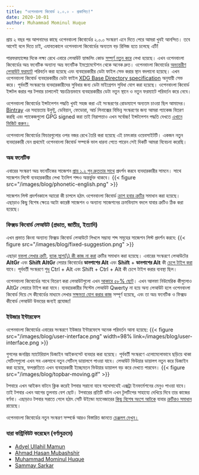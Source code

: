 ```yaml
---
title: "ওপেনবাংলা কিবোর্ড ২.০.০ - প্রকাশিত!"
date: 2020-10-01
author: Muhammad Mominul Huque
---
```


প্রায় ২ বছর পর আপনাদের কাছে ওপেনবাংলা কিবোর্ডের ২.০.০ সংস্করণ এনে দিতে পেরে আমরা খুবই আনন্দিত। তবে আগেই বলে দিতে চাই, এযাবতকালে ওপেনবাংলা কিবোর্ডের অন্যতম বড় রিলিজ হতে চলেছে এটি!
<!--more-->

পারফরম্যান্সের দিকে লক্ষ্য রেখে এবারে লেআউট হ্যান্ডলিং কোড [সম্পূর্ণ নতুন করে][107] লেখা হয়েছে। এখন ওপেনবাংলা কিবোর্ডের অভ্র ফনেটিক অন্যান্য অভ্র ফনেটিক ইমপ্লেমেন্টেশন থেকে অনেক দ্রুত। ওপেনবাংলা কিবোর্ডের [অভ্যন্তরীণ লেআউট ফরম্যাট][143] পরিবর্তন করা হয়েছে এবং ব্যবহারকারীর ডেটা ফাইল সেভ করার স্থান বদলানো হয়েছে। এখন ওপেনবাংলা কিবোর্ড ব্যবহারকারীর ডেটা ফাইল [XDG Base Directory specification][xdg] অনুযায়ী সেভ করে। পূর্ববর্তী সংস্করণের ব্যবহারকারীদের সুবিধার জন্য ডেটা মাইগ্রেশন সুবিধা যোগ করা হয়েছে। ওপেনবাংলা কিবোর্ড ইন্সটল করার পর টপবার চালালেই স্বয়ংক্রিয়ভাবে ব্যবহারকারীর ডেটা নতুন স্থানে ও নতুন ফরম্যাটে পরিবর্তন করে নেবে।

ওপেনবাংলা কিবোর্ডের ইন্সটলেশন পদ্ধতি খুবই সহজ করা এই সংস্করণের রোডম্যাপে অন্যতম চাওয়া ছিল আমাদের। [Bintray](https://bintray.com/) এর সহায়তায় উবুন্টু, ডেবিয়ান, ফেডোরা, আর্চ লিনাক্সের বিভিন্ন সংস্করণের জন্য আমরা প্যাকেজ বিতরণ করছি এবং প্যাকেজগুলো GPG signed করা তাই নিরাপত্তাও এখন সর্বোচ্চ! ইন্সটলেশন পদ্ধতি দেখতে [এখানে ভিজিট করুন।](https://openbangla.github.io/install/)

ওপেনবাংলা কিবোর্ডের ফিচারগুলোর ওপর নজর রেখে তৈরি করা হয়েছে এই চমৎকার ওয়েবসাইটটি। একজন নতুন ব্যবহারকারী যেন প্রথমেই ওপেনবাংলা কিবোর্ড সম্পর্কে ভাল ধারনা পেতে পারেন সেই দিকটি আমরা বিবেচনা করেছি।

### অভ্র ফনেটিক
এবারের সংস্করণ অভ্র ফনেটিকের সাজেশন [প্রায় ১.২ গুন দ্রুততার সাথে][3] প্রদর্শন করবে ব্যবহারকারীর সামনে। সাথে সাজেশন লিস্টে ব্যবহারকারীর লেখা ইংলিশ শব্দও অন্তর্ভুক্ত থাকবে।
{{< figure src="/images/blog/phonetic-english.png" >}}

সাজেশন লিস্ট প্রদর্শনকালে অ্যারো কী চাপলে হঠাৎ ওপেনবাংলা কিবোর্ড [ক্রাশ হবার ত্রুটির][123] সমাধান করা হয়েছে। এছাড়াও কিছু বিশেষ ক্ষেত্রে অটো কারেক্ট সাজেশন ও অন্যান্য সাজেশনের ক্রমবিন্যাস বদলে যাবার ত্রুটিও ঠিক করা হয়েছে।
### ফিক্সড কিবোর্ড লেআউট (প্রভাত, জাতীয়, ইত্যাদি)
এখন প্রভাত কিংবা অন্যান্য ফিক্সড কিবোর্ড লেআউটে লিখলে সম্ভাব্য শব্দ সমূহের সাজেশন লিস্ট প্রদর্শন করবে:
{{< figure src="/images/blog/fixed-suggestion.png" >}}

এছাড়া [যফলা লেখার ত্রুটি][117], [ব্যাক স্লাশ(\\) কী কাজ না করা][98] ত্রুটির সমাধান করা হয়েছে।
এবারের সংস্করণে লেআউটের **AltGr** এবং **Shift AltGr** লেয়ার কিবোর্ডের **ডানপাশের Alt** এবং **Shift** + **ডানপাশের Alt** কী [চেপে টাইপ করা][152] যাবে। পূর্ববর্তী সংস্করণে শুধু Ctrl + Alt এবং Shift + Ctrl + Alt কী চেপে টাইপ করার ব্যবস্থা ছিল। 

ওপেনবাংলা কিবোর্ডের সাথে বিতরণ করা লেআউটগুলো এখন [আকারে ৫৮% ছোট][143]। এখন আলফা নিউমেরিক কীগুলোও AltGr লেয়ারে টাইপ করা যাবে। ব্যবহারকারীর সিস্টেম লেআউট Qwerty না হয়ে অন্য লেআউট হলে ওপেনবাংলা কিবোর্ড দিয়ে সে কীবোর্ডের মাধ্যমে লেখার [সক্ষমতা যোগ করার কাজ][143] সম্পূর্ণ হয়েছে, এবং তা অভ্র ফনেটিক ও ফিক্সড কীবোর্ড লেআউট উভয়ের জন্যই প্রযোজ্য!
### ইউজার ইন্টারফেস
ওপেনবাংলা কিবোর্ডের এবারের সংস্করণে ইউজার ইন্টারফেসে অনেক পরিবর্তন আনা হয়েছে:
{{< figure src="/images/blog/user-interface.png" width=98% link=/images/blog/user-interface.png >}}

গুগলের জনপ্রিয় ম্যাটেরিয়াল ডিজাইন আইকনসেট ব্যবহার করা হয়েছে। পূর্ববর্তী সংস্করণে এলোমেলোভাবে ছড়িয়ে থাকা সেটিংস্‌গুলো এখন সব একসাথে নতুন সেটিংস্‌ ডায়ালগে পাওয়া যাবে। লেআউট ভিউয়ার ডায়ালগ নতুন করে ডিজাইন করা হয়েছে, ফলশ্রুতিতে এখন ব্যবহারকারী ইচ্ছেমতন ভিউয়ার ডায়ালগ বড় করে দেখতে পারবেন।
{{< figure src="/images/blog/topbar-moving.gif" >}}

টপবারে এখন আইকন বাটনে ক্লিক করেই টপবার সরানো যাবে সাথেসাথেই এক্সট্রা ইনফর্মেশনের মেনুও পাওয়া যাবে। তাই টপবার এখন আগের তুলনায় বেশ ছোট। টপবারের প্রতিটি বাটন এখন টুলটিপের সাহায্যে দেখিয়ে দিবে তার কাজের বর্ণনা। এছাড়াও টপবার সরাতে গেলে হঠাৎ সেটি উইন্ডো ম্যানেজারের [কিছু বিশেষ অংশে আটকে][153] যাবার [ত্রুটিরও সমাধান][171] রায়েছে।

ওপেনবাংলা কিবোর্ডের নতুন সংস্করণ সম্পর্কে আরও বিস্তারিত জানতে [চেঞ্জলগ দেখুন।](https://github.com/OpenBangla/OpenBangla-Keyboard/blob/master/CHANGELOG.md#200)

### যারা কন্ট্রিবিউট করেছেন (বর্ণানুক্রমে)
* [Adyel Ullahil Mamun](https://github.com/Adyel)
* [Ahmad Hasan Mubashshir](https://github.com/ahmubashshir)
* [Muhammad Mominul Huque](https://github.com/mominul)
* [Sammay Sarkar](https://github.com/bdeshi)


[xdg]: https://specifications.freedesktop.org/basedir-spec/latest
[107]: https://github.com/OpenBangla/OpenBangla-Keyboard/pull/107
[3]: https://github.com/OpenBangla/riti/pull/3
[123]: https://github.com/OpenBangla/OpenBangla-Keyboard/issues/123
[117]: https://github.com/OpenBangla/OpenBangla-Keyboard/issues/117
[98]: https://github.com/OpenBangla/OpenBangla-Keyboard/issues/98
[152]: https://github.com/OpenBangla/OpenBangla-Keyboard/issues/152
[143]: https://github.com/OpenBangla/OpenBangla-Keyboard/pull/143
[153]: https://github.com/OpenBangla/OpenBangla-Keyboard/issues/153
[171]: https://github.com/OpenBangla/OpenBangla-Keyboard/pull/171
